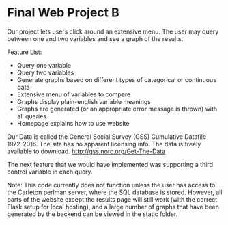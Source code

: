 # Final Web Project B
Our project lets users click around an extensive menu. 
The user may query between one and two variables and see a graph of the results.

Feature List:
  - Query one variable
  - Query two variables
  - Generate graphs based on different types of categorical or continuous data
  - Extensive menu of variables to compare
  - Graphs display plain-english variable meanings
  - Graphs are generated (or an appropriate error message is thrown) with all queries
  - Homepage explains how to use website

Our Data is called the General Social Survey (GSS) Cumulative Datafile 1972-2016.
The site has no apparent licensing info. The data is freely available to download.
http://gss.norc.org/Get-The-Data

The next feature that we would have implemented was supporting a third control variable in each query.

Note: This code currently does not function unless the user has access to the Carleton perlman server, where the SQL database is stored. However, all parts of the website except the results page will still work (with the correct Flask setup for local hosting), and a large number of graphs that have been generated by the backend can be viewed in the static folder.
